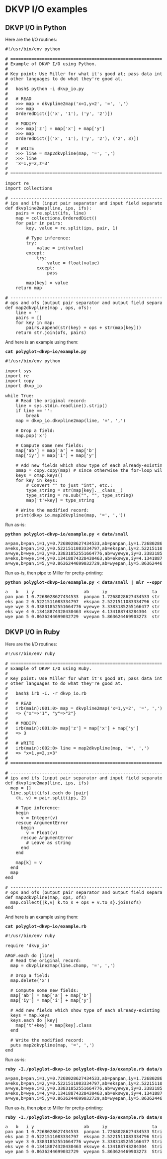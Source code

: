 <!---  PLEASE DO NOT EDIT DIRECTLY. EDIT THE .md.in FILE PLEASE. --->
# DKVP I/O examples

## DKVP I/O in Python

Here are the I/O routines:

<pre class="pre-non-highlight-non-pair">
#!/usr/bin/env python

# ================================================================
# Example of DKVP I/O using Python.
#
# Key point: Use Miller for what it's good at; pass data into/out of tools in
# other languages to do what they're good at.
#
#   bash$ python -i dkvp_io.py
#
#   # READ
#   >>> map = dkvpline2map('x=1,y=2', '=', ',')
#   >>> map
#   OrderedDict([('x', '1'), ('y', '2')])
#
#   # MODIFY
#   >>> map['z'] = map['x'] + map['y']
#   >>> map
#   OrderedDict([('x', '1'), ('y', '2'), ('z', 3)])
#
#   # WRITE
#   >>> line = map2dkvpline(map, '=', ',')
#   >>> line
#   'x=1,y=2,z=3'
#
# ================================================================

import re
import collections

# ----------------------------------------------------------------
# ips and ifs (input pair separator and input field separator) are nominally '=' and ','.
def dkvpline2map(line, ips, ifs):
	pairs = re.split(ifs, line)
	map = collections.OrderedDict()
	for pair in pairs:
		key, value = re.split(ips, pair, 1)

		# Type inference:
		try:
			value = int(value)
		except:
			try:
				value = float(value)
			except:
				pass

		map[key] = value
	return map

# ----------------------------------------------------------------
# ops and ofs (output pair separator and output field separator) are nominally '=' and ','.
def map2dkvpline(map , ops, ofs):
	line = ''
	pairs = []
	for key in map:
		pairs.append(str(key) + ops + str(map[key]))
	return str.join(ofs, pairs)
</pre>

And here is an example using them:

<pre class="pre-highlight-in-pair">
<b>cat polyglot-dkvp-io/example.py</b>
</pre>
<pre class="pre-non-highlight-in-pair">
#!/usr/bin/env python

import sys
import re
import copy
import dkvp_io

while True:
	# Read the original record:
	line = sys.stdin.readline().strip()
	if line == '':
		break
	map = dkvp_io.dkvpline2map(line, '=', ',')

	# Drop a field:
	map.pop('x')

	# Compute some new fields:
	map['ab'] = map['a'] + map['b']
	map['iy'] = map['i'] + map['y']

	# Add new fields which show type of each already-existing field:
	omap = copy.copy(map) # since otherwise the for-loop will modify what it loops over
	keys = omap.keys()
	for key in keys:
		# Convert "<type 'int'>" to just "int", etc.:
		type_string = str(map[key].__class__)
		type_string = re.sub("<type '", "", type_string) # python2
		type_string = re.sub("<class '", "", type_string) # python3
		type_string = re.sub("'>", "", type_string)
		map['t'+key] = type_string

	# Write the modified record:
	print(dkvp_io.map2dkvpline(map, '=', ','))
</pre>

Run as-is:

<pre class="pre-highlight-in-pair">
<b>python polyglot-dkvp-io/example.py < data/small</b>
</pre>
<pre class="pre-non-highlight-in-pair">
a=pan,b=pan,i=1,y=0.7268028627434533,ab=panpan,iy=1.7268028627434533,ta=str,tb=str,ti=int,ty=float,tab=str,tiy=float
a=eks,b=pan,i=2,y=0.5221511083334797,ab=ekspan,iy=2.5221511083334796,ta=str,tb=str,ti=int,ty=float,tab=str,tiy=float
a=wye,b=wye,i=3,y=0.33831852551664776,ab=wyewye,iy=3.3383185255166477,ta=str,tb=str,ti=int,ty=float,tab=str,tiy=float
a=eks,b=wye,i=4,y=0.13418874328430463,ab=ekswye,iy=4.134188743284304,ta=str,tb=str,ti=int,ty=float,tab=str,tiy=float
a=wye,b=pan,i=5,y=0.8636244699032729,ab=wyepan,iy=5.863624469903273,ta=str,tb=str,ti=int,ty=float,tab=str,tiy=float
</pre>

Run as-is, then pipe to Miller for pretty-printing:

<pre class="pre-highlight-in-pair">
<b>python polyglot-dkvp-io/example.py < data/small | mlr --opprint cat</b>
</pre>
<pre class="pre-non-highlight-in-pair">
a   b   i y                   ab     iy                 ta  tb  ti  ty    tab tiy
pan pan 1 0.7268028627434533  panpan 1.7268028627434533 str str int float str float
eks pan 2 0.5221511083334797  ekspan 2.5221511083334796 str str int float str float
wye wye 3 0.33831852551664776 wyewye 3.3383185255166477 str str int float str float
eks wye 4 0.13418874328430463 ekswye 4.134188743284304  str str int float str float
wye pan 5 0.8636244699032729  wyepan 5.863624469903273  str str int float str float
</pre>

## DKVP I/O in Ruby

Here are the I/O routines:

<pre class="pre-non-highlight-non-pair">
#!/usr/bin/env ruby

# ================================================================
# Example of DKVP I/O using Ruby.
#
# Key point: Use Miller for what it's good at; pass data into/out of tools in
# other languages to do what they're good at.
#
#   bash$ irb -I. -r dkvp_io.rb
#
#   # READ
#   irb(main):001:0> map = dkvpline2map('x=1,y=2', '=', ',')
#   => {"x"=>"1", "y"=>"2"}
#
#   # MODIFY
#   irb(main):001:0> map['z'] = map['x'] + map['y']
#   => 3
#
#   # WRITE
#   irb(main):002:0> line = map2dkvpline(map, '=', ',')
#   => "x=1,y=2,z=3"
#
# ================================================================

# ----------------------------------------------------------------
# ips and ifs (input pair separator and input field separator) are nominally '=' and ','.
def dkvpline2map(line, ips, ifs)
  map = {}
  line.split(ifs).each do |pair|
    (k, v) = pair.split(ips, 2)

    # Type inference:
    begin
      v = Integer(v)
    rescue ArgumentError
      begin
        v = Float(v)
      rescue ArgumentError
        # Leave as string
      end
    end

    map[k] = v
  end
  map
end

# ----------------------------------------------------------------
# ops and ofs (output pair separator and output field separator) are nominally '=' and ','.
def map2dkvpline(map, ops, ofs)
  map.collect{|k,v| k.to_s + ops + v.to_s}.join(ofs)
end
</pre>

And here is an example using them:

<pre class="pre-highlight-in-pair">
<b>cat polyglot-dkvp-io/example.rb</b>
</pre>
<pre class="pre-non-highlight-in-pair">
#!/usr/bin/env ruby

require 'dkvp_io'

ARGF.each do |line|
  # Read the original record:
  map = dkvpline2map(line.chomp, '=', ',')

  # Drop a field:
  map.delete('x')

  # Compute some new fields:
  map['ab'] = map['a'] + map['b']
  map['iy'] = map['i'] + map['y']

  # Add new fields which show type of each already-existing field:
  keys = map.keys
  keys.each do |key|
    map['t'+key] = map[key].class
  end

  # Write the modified record:
  puts map2dkvpline(map, '=', ',')
end
</pre>

Run as-is:

<pre class="pre-highlight-in-pair">
<b>ruby -I./polyglot-dkvp-io polyglot-dkvp-io/example.rb data/small</b>
</pre>
<pre class="pre-non-highlight-in-pair">
a=pan,b=pan,i=1,y=0.7268028627434533,ab=panpan,iy=1.7268028627434533,ta=String,tb=String,ti=Integer,ty=Float,tab=String,tiy=Float
a=eks,b=pan,i=2,y=0.5221511083334797,ab=ekspan,iy=2.5221511083334796,ta=String,tb=String,ti=Integer,ty=Float,tab=String,tiy=Float
a=wye,b=wye,i=3,y=0.33831852551664776,ab=wyewye,iy=3.3383185255166477,ta=String,tb=String,ti=Integer,ty=Float,tab=String,tiy=Float
a=eks,b=wye,i=4,y=0.13418874328430463,ab=ekswye,iy=4.134188743284304,ta=String,tb=String,ti=Integer,ty=Float,tab=String,tiy=Float
a=wye,b=pan,i=5,y=0.8636244699032729,ab=wyepan,iy=5.863624469903273,ta=String,tb=String,ti=Integer,ty=Float,tab=String,tiy=Float
</pre>

Run as-is, then pipe to Miller for pretty-printing:

<pre class="pre-highlight-in-pair">
<b>ruby -I./polyglot-dkvp-io polyglot-dkvp-io/example.rb data/small | mlr --opprint cat</b>
</pre>
<pre class="pre-non-highlight-in-pair">
a   b   i y                   ab     iy                 ta     tb     ti      ty    tab    tiy
pan pan 1 0.7268028627434533  panpan 1.7268028627434533 String String Integer Float String Float
eks pan 2 0.5221511083334797  ekspan 2.5221511083334796 String String Integer Float String Float
wye wye 3 0.33831852551664776 wyewye 3.3383185255166477 String String Integer Float String Float
eks wye 4 0.13418874328430463 ekswye 4.134188743284304  String String Integer Float String Float
wye pan 5 0.8636244699032729  wyepan 5.863624469903273  String String Integer Float String Float
</pre>
